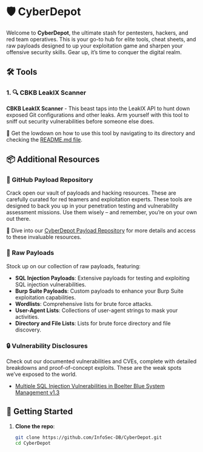 
# 🛡️ CyberDepot

Welcome to **CyberDepot**, the ultimate stash for pentesters, hackers, and red team operatives. This is your go-to hub for elite tools, cheat sheets, and raw payloads designed to up your exploitation game and sharpen your offensive security skills. Gear up, it’s time to conquer the digital realm.

## 🛠️ Tools

### 1. 🔍 CBKB LeakIX Scanner

 **CBKB LeakIX Scanner** - This beast taps into the LeakIX API to hunt down exposed Git configurations and other leaks. Arm yourself with this tool to sniff out security vulnerabilities before someone else does.

📖 Get the lowdown on how to use this tool by navigating to its directory and checking the [README.md file](https://github.com/InfoSec-DB/CyberDepot/tree/main/cbkd-leakix-scanner).

## 📦 Additional Resources

### 📂 GitHub Payload Repository

Crack open our vault of payloads and hacking resources. These are carefully curated for red teamers and exploitation experts. These tools are designed to back you up in your penetration testing and vulnerability assessment missions. Use them wisely – and remember, you’re on your own out there.

🔗 Dive into our [CyberDepot Payload Repository](https://infosec-db.github.io/CyberDepot/) for more details and access to these invaluable resources.

### 🔢 Raw Payloads

Stock up on our collection of raw payloads, featuring:

- **SQL Injection Payloads**: Extensive payloads for testing and exploiting SQL injection vulnerabilities.
- **Burp Suite Payloads**: Custom payloads to enhance your Burp Suite exploitation capabilities.
- **Wordlists**: Comprehensive lists for brute force attacks.
- **User-Agent Lists**: Collections of user-agent strings to mask your activities.
- **Directory and File Lists**: Lists for brute force directory and file discovery.

### 🔒 Vulnerability Disclosures

Check out our documented vulnerabilities and CVEs, complete with detailed breakdowns and proof-of-concept exploits. These are the weak spots we’ve exposed to the world.

- [Multiple SQL Injection Vulnerabilities in Boelter Blue System Management v1.3](https://infosec-db.github.io/CyberDepot/vuln_boelter_blue/)

## 🚀 Getting Started

1. **Clone the repo**:
   ```sh
   git clone https://github.com/InfoSec-DB/CyberDepot.git
   cd CyberDepot
